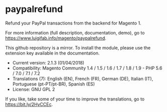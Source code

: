 # paypalrefund

Refund your PayPal transactions from the backend for Magento 1.

For more information (full description, documentation, demo), go to https://www.luigifab.info/magento/paypalrefund.

This github repository is a mirror. To install the module, please use the extension key available in the documentation.

- Current version: 2.1.3 (01/04/2018)
- Compatibility: Magento Community 1.4 / 1.5 / 1.6 / 1.7 / 1.8 / 1.9 - PHP 5.6 / 7.0 / 7.1 / 7.2
- Translations (7): English (EN), French (FR), German (DE), Italian (IT), Portuguese (pt-PT/pt-BR), Spanish (ES)
- License: GNU GPL 2

If you like, take some of your time to improve the translations, go to https://bit.ly/2HyCCEc.
